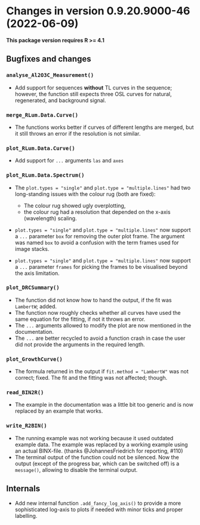 




<!-- NEWS.md was auto-generated by NEWS.Rmd. Please DO NOT edit by hand!-->

# Changes in version 0.9.20.9000-46 (2022-06-09)

**This package version requires R \>= 4.1**

## Bugfixes and changes

### `analyse_Al2O3C_Measurement()`

-   Add support for sequences **without** TL curves in the sequence;
    however, the function still expects three OSL curves for natural,
    regenerated, and background signal.

### `merge_RLum.Data.Curve()`

-   The functions works better if curves of different lengths are
    merged, but it still throws an error if the resolution is not
    similar.

### `plot_RLum.Data.Curve()`

-   Add support for `...` arguments `las` and `axes`

### `plot_RLum.Data.Spectrum()`

-   The `plot.types = "single"` and `plot.type = "multiple.lines"` had
    two long-standing issues with the colour rug (both are fixed):

    -   The colour rug showed ugly overplotting,
    -   the colour rug had a resolution that depended on the x-axis
        (wavelength) scaling.

-   `plot.types = "single"` and `plot.type = "multiple.lines"` now
    support a `...` parameter `box` for removing the outer plot frame.
    The argument was named `box` to avoid a confusion with the term
    frames used for image stacks.

-   `plot.types = "single"` and `plot.type = "multiple.lines"` now
    support a `...` parameter `frames` for picking the frames to be
    visualised beyond the axis limitation.

### `plot_DRCSummary()`

-   The function did not know how to hand the output, if the fit was
    `LambertW`; added.
-   The function now roughly checks whether all curves have used the
    same equation for the fitting, if not it throws an error.
-   The `...` arguments allowed to modify the plot are now mentioned in
    the documentation.
-   The `...` are better recycled to avoid a function crash in case the
    user did not provide the arguments in the required length.

### `plot_GrowthCurve()`

-   The formula returned in the output if `fit.method = "LambertW"` was
    not correct; fixed. The fit and the fitting was not affected;
    though.

### `read_BIN2R()`

-   The example in the documentation was a little bit too generic and is
    now replaced by an example that works.

### `write_R2BIN()`

-   The running example was not working because it used outdated example
    data. The example was replaced by a working example using an actual
    BINX-file. (thanks @JohannesFriedrich for reporting, \#110)
-   The terminal output of the function could not be silenced. Now the
    output (except of the progress bar, which can be switched off) is a
    `message()`, allowing to disable the terminal output.

## Internals

-   Add new internal function `.add_fancy_log_axis()` to provide a more
    sophisticated log-axis to plots if needed with minor ticks and
    proper labelling.
